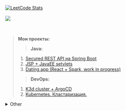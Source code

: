<!--### Hi there 👋-->

<!--
**Tenagrim/Tenagrim** is a ✨ _special_ ✨ repository because its `README.md` (this file) appears on your GitHub profile.

Here are some ideas to get you started:

- 🔭 I’m currently working on ...
- 🌱 I’m currently learning ...
- 👯 I’m looking to collaborate on ...
- 🤔 I’m looking for help with ...
- 💬 Ask me about ...
- 📫 How to reach me: ...
- 😄 Pronouns: ...
- ⚡ Fun fact: ...
-->

<!-- ## Hi there 👋 , I'm [Dmitriy](https://github.com/Tenagrim) ##-->
<!--<br><br>-->
<!--[![gshona's 42 stats](https://badge42.herokuapp.com/api/stats/gshona?privacyEmail=true)](https://github.com/Tenagrim)-->
[![LeetCode Stats](https://leetcard.jacoblin.cool/Tenagrim?theme=dark&font=Share%20Tech)](https://leetcode.com/Tenagrim/)<br><br>
<a href="https://www.codewars.com/users/Tenagrim" title="Tenagrim stats">
    <img src="https://www.codewars.com/users/Tenagrim/badges/large">
</a><br><br><br>

> <b>Мои проекты:</b>
> > <b>Java:</b>
> 1. [Secured REST API на Spring Boot](https://github.com/Tenagrim/boot_book_market)
> 2. [JSP + JavaEE setvlets](https://github.com/pcatrina/FWA)
> 3. [Dating app (React + Spark, work in progress)](https://github.com/Tenagrim/another_matching_app)
> > <b>DevOps:</b>
> 1. [K3d cluster + ArgoCD](https://github.com/Tenagrim/Argo_cd_in_vagrant_example)
> 2. [Kubernetes. Кластаризация.](https://github.com/Tenagrim/IntroductionToKubernetes)

<details>
<summary>Other</summary>

> > <b>C/C++:</b>
> 1. [HTTP сервер по стандарту RFC 7230-7235](https://github.com/Tenagrim/http_web_server)
> 2. [Библиотека стандартных шаблонов (STL)](https://github.com/Tenagrim/bit_of_stl)
> 3. [Базовый курс по С++](https://github.com/Tenagrim/introduction_to_cpp)
> 4. [Многопоточность. Задача об обедающих философах](https://github.com/Tenagrim/PhiloSimulation)
> 5. [Командная(терминальная) оболочка](https://github.com/Tenagrim/unix_shell)
> 6. [3D игра, технология Raycasting](https://github.com/Tenagrim/RayCasting_game)
> > <b>C#:</b>
> 1. [Game Of Life](https://github.com/Tenagrim/Conway-s_game_of_life)
> 2. [Визуализация алгоритмов на графах](https://github.com/Tenagrim/Discr_graph)
> 3. [Графический редактор](https://github.com/Tenagrim/SIMP)
> 4. ["Змейка", обучаемая генетическим алгоритмом](https://github.com/Tenagrim/Snake_intelligence)
> 5. [Введение в нейросети. Разделение точек на плоскости](https://github.com/Tenagrim/SimpleNN)

> > <b>Java simple:</b>
> 1. [Game Of Life](https://github.com/Tenagrim/GameOfLife)
> 1. ["Змейка" на карте высот](https://github.com/Tenagrim/hSnake)

</details>





